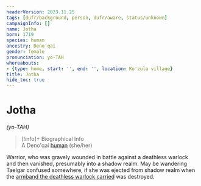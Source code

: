 ```yaml
---
headerVersion: 2023.11.25
tags: [dufr/background, person, dufr/aware, status/unknown]
campaignInfo: []
name: Jotha
born: 1719
species: human
ancestry: Deno'qai
gender: female
pronunciation: yo-TAH
whereabouts:
- {type: home, start: '', end: '', location: Ko'zula village}
title: Jotha
hide_toc: true
---
```

# Jotha
*(yo-TAH)*
>[!info]+ Biographical Info  
> A Deno'qai [human](<../../species/humans/humans.md>) (she/her)  
>   
>> 

Warrior, who was gravely wounded in battle against a deathless warlock and then vanished, presumably into a shadow realm. May be wandering Taelgar confused somewhere, if she was ejected from shadow realm when the [armband the deathless warlock carried](<../../campaigns/dunmari-frontier/treasure/treasure-from-solo-adventures/cha-muttes-shadow-armband.md>) was destroyed.